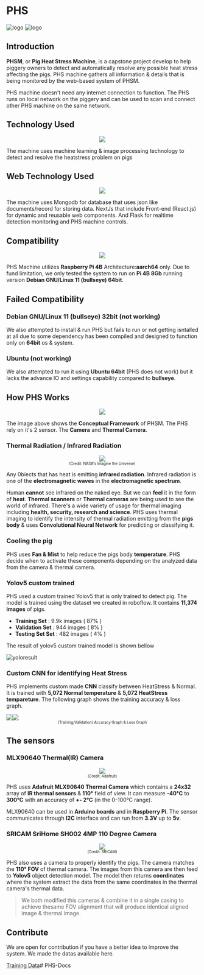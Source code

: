 # PHS

![logo](_media/pig_w_bg.png)
![logo](_media/phsmock.png)

## Introduction
**PHSM**, or **Pig Heat Stress Machine**, is a capstone project develop to help piggery owners to detect and automatically resolve any possible heat stress affecting the pigs. PHS machine gathers all information & details that is being monitored by the web-based system of PHSM.

PHS machine doesn't need any internet connection to function. The PHS runs on local network on the piggery and can be used to scan and connect other PHS machine on the same network.

## Technology Used

<center>
    <img src="_media/techs.png">
</center>

The machine uses machine learning & image processing technology to detect and resolve the heatstress problem on pigs


## Web Technology Used

<center>
    <img src="_media/webtech.png">
</center>

The machine uses Mongodb for database that uses json like documents/record for storing data. NextJs that include Front-end (React.js) for dynamic and reusable web components. And Flask for realtime detection monitoring and PHS machine controls.


## Compatibility

<center>
    <img src="_media/rpilogo.png">
</center>

PHS Machine utilizes **Raspberry Pi 4B** Architecture:**aarch64** only. Due to fund limitation, we only tested the system to run on **Pi 4B 8Gb** running version **Debian GNU/Linux 11 (bullseye) 64bit**. 

## Failed Compatibility

### **Debian GNU/Linux 11 (bullseye) 32bit** (not working)
We also attempted to install & run PHS but fails to run or not getting isntalled at all due to some dependency has been compiled and designed to function only on **64bit** os & system.

### Ubuntu (not working)
We also attempted to run it using **Ubuntu 64bit** (PHS does not work) but it lacks the advance IO and settings capability compared to **bullseye**.

## How PHS Works

<center>
    <img src="_media/Conceptual.png">
</center>

The image above shows the **Conceptual Framework** of PHSM. The PHS rely on it's 2 sensor. The **Camera** and **Thermal Camera**.

### Thermal Radiation / Infrared Radiation
<center>
    <img src="_media/EMSpec.jpg">
</center>

<center>
    <sub><sup>(Credit: NASA's Imagine the Universe)</sup></sub>
</center>

Any 0biects that has heat is emitting **infrared radiation**. Infrared radiation is one of the **electromagnetic waves** in the **electromagnetic spectrum**.

Human **cannot** see infrared on the naked eye. But we can **feel** it in the form of **heat**. **Thermal scanners** or **Thermal cameras** are being used to see the world of infrared. There's a wide variety of usage for thermal imaging including **health, security, research and science**. PHS uses thermal imaging to identify the intensity of thermal radiation emitting from the **pigs body** & uses **Convolutional Neural Network** for predicting or classifying it.

### Cooling the pig

PHS uses **Fan & Mist** to help reduce the pigs body **temperature**. PHS decide when to activate these components depending on the analyzed data from the camera & thermal camera.


### Yolov5 custom trained 

PHS used a custom trained Yolov5 that is only trained to detect pig. The model is trained using the dataset we created in roboflow. It contains **11,374 images** of pigs. 

- **Training Set** : 9.9k images ( 87% )
- **Validation Set** : 944 images ( 8% )
- **Testing Set Set** : 482 images ( 4% )

The result of yolov5 custom trained model is shown bellow

![yoloresult](_media/results.png)

### Custom CNN for identifying **Heat Stress**

PHS implements custom made **CNN** classify between HeatStress & Normal. It is trained with **5,072 Normal temperature** & **5,072 HeatStress tempareture**. The following graph shows the training accuracy & loss graph.

<center>
    <div style="display:flex; justify-content : evenly">
        <img src="_media/accugraph.png">
        <img src="_media/lossgraph.png">    
    </div>
</center>

<center>
    <sub><sup>(Training/Validation) Accuracy Graph & Loss Graph</sup></sub>
</center>

## The sensors

### MLX90640 Thermal(IR) Camera

<center>
    <img src="_media/MLX90640.png">
</center>

<center>
    <sub><sup>(Credit: Adafruit)</sup></sub>
</center>

PHS uses **Adafruit MLX90640 Thermal Camera** which contains a **24x32** array of **IR thermal sensors** & **110°** field of view. It can measure **-40°C** to **300°C** with an accuracy of **+- 2°C** (in the 0-100°C range).

MLX90640 can be used in **Arduino boards** and in **Raspberry Pi**. The sensor communicates through **I2C** interface and can run from **3.3V** up to **5v**.

### SRICAM SriHome SH002 4MP 110 Degree Camera

<center>
    <img src="_media/SRICAM.png">
</center>

<center>
    <sub><sup>(Credit: SRICAM)</sup></sub>
</center>

PHS also uses a camera to properly identify the pigs. The camera matches the **110° FOV** of thermal camera. The images from this camera are then feed to **Yolov5** object detection model. The model then returns **coordinates** where the system extract the data from the same coordinates in the thermal camera's thermal data.

> We both modified this cameras & combine it in a single casing to achieve thesame FOV alignment that will produce identical aligned image & thermal image.

## Contribute

We are open for contribution if you have a better idea to improve the system. We made the datas available here. 

[Training Data](https://drive.google.com/file/d/17bbhedv_F0g8ObiGROWZ2qk1pJOwnOos/view?usp=sharing)# PHS-Docs
